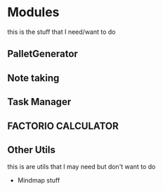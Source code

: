 # Modules

this is the stuff that I need/want to do

## PalletGenerator

## Note taking

## Task Manager

## FACTORIO CALCULATOR

## Other Utils

this is are utils that I may need but don't want to do

- Mindmap stuff
